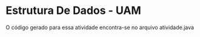 # Estrutura De Dados - UAM
 
O código gerado para essa atividade encontra-se no arquivo atividade.java
